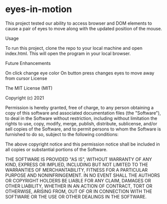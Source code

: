 # eyes-in-motion

This project tested our ability to access browser and DOM elements to cause a pair of eyes to move along with the updated position of the mouse.

Usage

To run this project, clone the repo to your local machine and open index.html. This will open the program in your local browser.

Future Enhancements

On click change eye color
On button press changes eyes to move away from cursor
License

The MIT License (MIT)

Copyright (c) 2021 

Permission is hereby granted, free of charge, to any person obtaining a copy of this software and associated documentation files (the "Software"), to deal in the Software without restriction, including without limitation the rights to use, copy, modify, merge, publish, distribute, sublicense, and/or sell copies of the Software, and to permit persons to whom the Software is furnished to do so, subject to the following conditions:

The above copyright notice and this permission notice shall be included in all copies or substantial portions of the Software.

THE SOFTWARE IS PROVIDED "AS IS", WITHOUT WARRANTY OF ANY KIND, EXPRESS OR IMPLIED, INCLUDING BUT NOT LIMITED TO THE WARRANTIES OF MERCHANTABILITY, FITNESS FOR A PARTICULAR PURPOSE AND NONINFRINGEMENT. IN NO EVENT SHALL THE AUTHORS OR COPYRIGHT HOLDERS BE LIABLE FOR ANY CLAIM, DAMAGES OR OTHER LIABILITY, WHETHER IN AN ACTION OF CONTRACT, TORT OR OTHERWISE, ARISING FROM, OUT OF OR IN CONNECTION WITH THE SOFTWARE OR THE USE OR OTHER DEALINGS IN THE SOFTWARE.
